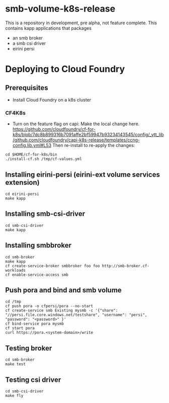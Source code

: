 # smb-volume-k8s-release
This is a repository in development, pre alpha, not feature complete.
This contains kapp applications that packages 

- an smb broker
- a smb csi driver
- eirini persi

# Deploying to Cloud Foundry
## Prerequisites
- Install Cloud Foundry on a k8s cluster

### CF4K8s
- Turn on the feature flag on capi:
Make the local change here.
https://github.com/cloudfoundry/cf-for-k8s/blob/7dc8b899316b7091affe2bf59947b93234143545/config/_ytt_lib/github.com/cloudfoundry/capi-k8s-release/templates/ccng-config.lib.yml#L53
Then re-install to re-apply the changes:
```
cd $HOME/cf-for-k8s/bin
./install-cf.sh /tmp/cf-values.yml
```

## Installing eirini-persi (eirini-ext volume services extension)
```
cd eirini-persi
make kapp
```

## Installing smb-csi-driver
```
cd smb-csi-driver
make kapp
```

## Installing smbbroker
```
cd smb-broker
make kapp
cf create-service-broker smbbroker foo foo http://smb-broker.cf-workloads
cf enable-service-access smb
```

## Push pora and bind and smb volume
```
cd /tmp
cf push pora -o cfpersi/pora --no-start
cf create-service smb Existing mysmb -c '{"share": "//persi.file.core.windows.net/testshare", "username": "persi", "password": "<password>" }'
cf bind-service pora mysmb
cf start pora
curl https://pora.<system-domain>/write
```

## Testing broker
```
cd smb-broker
make test
```

## Testing csi driver
```
cd smb-csi-driver
make fly
```
